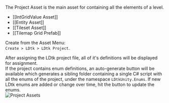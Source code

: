 The Project Asset is the main asset for containing all the elements of a level. 
- [[IntGridValue Asset]]
- [[Entity Asset]]
- [[Tileset Asset]]
- [[Tilemap Grid Prefab]]

Create from the Asset Menu:  
`Create > LDtk > LDtk Project`.  

After assigning the LDtk project file, all of it's definitions will be displayed for assignment.  
If the project contains enum definitions, an auto-generate button will be available which generates a sibling folder containing a single C# script with all the enums of the project, under the namespace `LDtkUnity.Enums`. If new LDtk enums are added or change over time, hit the button to update the enums.  
![Project Assets](https://github.com/Cammin/LDtkUnity/blob/master/DocImages~/AssetProject.png)  